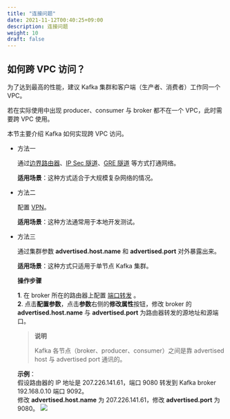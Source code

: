```yaml
---
title: "连接问题"
date: 2021-11-12T00:40:25+09:00
description: 连接问题
weight: 10
draft: false
---
```


## 如何跨 VPC 访问？

为了达到最高的性能，建议 Kafka 集群和客户端（生产者、消费者）工作同一个 VPC。

若在实际使用中出现 producer、consumer 与 broker 都不在一个 VPC，此时需要跨 VPC 使用。

本节主要介绍 Kafka 如何实现跨 VPC 访问。

- 方法一

   通过[边界路由器](/network/border_router/manual/border_user_guide/)、[IP Sec 隧道](/network/vpc/manual/tunnel/ipsec/)、[GRE 隧道](/network/vpc/manual/tunnel/gre/) 等方式打通网络。   

   **适用场景**：这种方式适合于大规模复杂网络的情况。

- 方法二

   配置 [VPN](/network/vpc/manual/vpn/)。   

   **适用场景**：这种方法通常用于本地开发测试。

- 方法三

   通过集群参数 **advertised.host.name** 和 **advertised.port** 对外暴露出来。  

   **适用场景**：这种方式只适用于单节点 Kafka 集群。

   **操作步骤**

   **1**. 在 broker 所在的路由器上配置 [端口转发](/network/vpc/faq/methods_of_port_forwarding/) 。   
   **2**. 点击**配置参数**，点击**参数**右侧的**修改属性**按钮，修改 broker 的 **advertised.host.name** 与 **advertised.port** 为路由器转发的源地址和源端口。     

   > **说明**
   > 
   > Kafka 各节点（broker、producer、consumer）之间是靠 advertised host 与 advertised port 通讯的。

   **示例**：   
   假设路由器的 IP 地址是 207.226.141.61，端口 9080 转发到 Kafka broker 192.168.0.10 端口 9092。   
   修改 **advertised.host.name** 为 207.226.141.61，修改 **advertised.port** 为 9080。
   ![](../../_images/modify_parameter.png)

